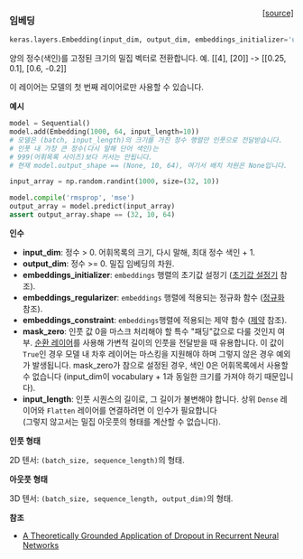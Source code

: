 <span style="float:right;">[[source]](https://github.com/keras-team/keras/blob/master/keras/layers/embeddings.py#L16)</span>
### 임베딩

```python
keras.layers.Embedding(input_dim, output_dim, embeddings_initializer='uniform', embeddings_regularizer=None, activity_regularizer=None, embeddings_constraint=None, mask_zero=False, input_length=None)
```

양의 정수(색인)를 고정된 크기의 밀집 벡터로 전환합니다.
예. [[4], [20]] -> [[0.25, 0.1], [0.6, -0.2]]

이 레이어는 모델의 첫 번째 레이어로만 사용할 수 있습니다.

__예시__


```python
model = Sequential()
model.add(Embedding(1000, 64, input_length=10))
# 모델은 (batch, input_length)의 크기를 가진 정수 행렬만 인풋으로 전달받습니다.
# 인풋 내 가장 큰 정수(다시 말해 단어 색인)는
# 999(어휘목록 사이즈)보다 커서는 안됩니다.
# 현재 model.output_shape == (None, 10, 64), 여기서 배치 차원은 None입니다.

input_array = np.random.randint(1000, size=(32, 10))

model.compile('rmsprop', 'mse')
output_array = model.predict(input_array)
assert output_array.shape == (32, 10, 64)
```

__인수__

- __input_dim__: 정수 > 0. 어휘목록의 크기,
    다시 말해, 최대 정수 색인 + 1.
- __output_dim__: 정수 >= 0. 밀집 임베딩의 차원.
- __embeddings_initializer__: `embeddings` 행렬의 초기값 설정기
    ([초기값 설정기](../initializers.md) 참조).
- __embeddings_regularizer__: `embeddings` 행렬에 적용되는
    정규화 함수 
    ([정규화](../regularizers.md) 참조).
- __embeddings_constraint__: `embeddings`행렬에 적용되는
    제약 함수
    ([제약](../constraints.md) 참조).
- __mask_zero__: 인풋 값 0을 마스크 처리해야 할 특수 "패딩"값으로
    다룰 것인지 여부.
    [순환 레이어](recurrent.md)를 사용해 가변적
    길이의 인풋을 전달받을 때 유용합니다.
    이 값이 `True`인 경우 모델 내 차후 레이어는
    마스킹을 지원해야 하며 그렇지 않은 경우 예외가 발생됩니다.
    mask_zero가 참으로 설정된 경우, 색인 0은 
    어휘목록에서 사용할 수 없습니다 (input_dim이 vocabulary + 1과
    동일한 크기를 가져야 하기 때문입니다).
- __input_length__: 인풋 시퀀스의 길이로, 그 길이가 불변해야 합니다.
    상위 `Dense` 레이어와 `Flatten` 레이어를 연결하려면
    이 인수가 필요합니다   
    (그렇지 않고서는 밀집 아웃풋의 형태를 계산할 수 없습니다).

__인풋 형태__

2D 텐서: `(batch_size, sequence_length)`의 형태.

__아웃풋 형태__

3D 텐서: `(batch_size, sequence_length, output_dim)`의 형태.

__참조__

- [A Theoretically Grounded Application of Dropout in
   Recurrent Neural Networks](http://arxiv.org/abs/1512.05287)
    
